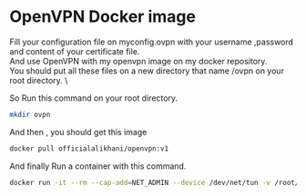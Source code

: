 # OpenVPN Docker image

Fill your configuration file on myconfig.ovpn with your username ,password and content of your certificate file. \
And use OpenVPN with my openvpn image on my docker repository. \
You should put all these files on a new directory that name /ovpn on your root directory. \

So Run this command on your root directory.
```bash
mkdir ovpn
```
And then , you should get this image 

```bash
docker pull officialalikhani/openvpn:v1
```

And finally Run a container with this command. 

```bash
docker run -it --rm --cap-add=NET_ADMIN --device /dev/net/tun -v /root/ovpn:/root officialalikhani/openvpn:v1
```
